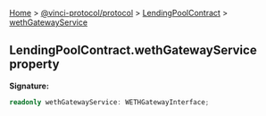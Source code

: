 [Home](./index.md) &gt; [@vinci-protocol/protocol](./protocol.md) &gt; [LendingPoolContract](./protocol.lendingpoolcontract.md) &gt; [wethGatewayService](./protocol.lendingpoolcontract.wethgatewayservice.md)

## LendingPoolContract.wethGatewayService property

<b>Signature:</b>

```typescript
readonly wethGatewayService: WETHGatewayInterface;
```
